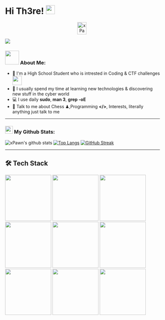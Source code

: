 # Hi Th3re! <img src="https://github.com/TheDudeThatCode/TheDudeThatCode/blob/master/Assets/Hi.gif" width="29px">
<p align="center">
<a href="https://discord.com/users/xPawn0#4559" target="blank"><img align="center" src="https://cdn.jsdelivr.net/npm/simple-icons@3.0.1/icons/discord.svg" alt="xPawn0#4559" height="40" width="30" /></a>&nbsp;
</p>

![](https://analyticsindiamag.com/wp-content/uploads/2018/12/programming.gif)

### <img src="https://github.com/TheDudeThatCode/TheDudeThatCode/blob/master/Assets/Developer.gif" width="45px"> About Me:
- 🏦 I'm a High School Student who is intrested in Coding & CTF challenges
      <img src="https://media.giphy.com/media/WUlplcMpOCEmTGBtBW/giphy.gif" width="30">
- 📝 I usually spend my time at learning new technologies & discovering new stuff in the cyber world 
- 💻 I use daily **sudo**, **man 3**, **grep -oE**
- 💬 Talk to me about Chess ♟,Programming **</>**, Interests, literally anything just talk to me
<!--- - 📖 I am currently reading Zzz.. --->
<!--- - ⚡ Fun fact: Zzz.. --->

---
### <img src='https://media1.giphy.com/media/du3J3cXyzhj75IOgvA/giphy.gif?cid=ecf05e47x2g034i9pzwtzzsd3xgg2w9nr94t4tflbbgo3008&rid=giphy.gif' width='25px'> My Github Stats:
![xPawn's github stats](https://github-readme-stats.vercel.app/api?username=xPawn0&show_icons=true&title_color=ffc857&icon_color=8ac926&text_color=daf7dc&bg_color=151515&hide=issues&count_private=true&include_all_commits=true)
[![Top Langs](https://github-readme-stats.vercel.app/api/top-langs/?username=xPawn0&layout=compact&text_color=daf7dc&bg_color=151515&hide=css,html,php)](https://github.com/anuraghazra/github-readme-stats)
[![GitHub Streak](https://github-readme-streak-stats.herokuapp.com/?user=xPawn0&theme=dark)](https://git.io/streak-stats)

---
## 🛠  Tech Stack

  <code><img width="150px" src="https://www.vectorlogo.zone/logos/debian/debian-ar21.svg"></code>
  <code><img width="150px" src="https://www.vectorlogo.zone/logos/gnu_bash/gnu_bash-ar21.svg"></code>
  <code><img width="150px" src="https://www.vectorlogo.zone/logos/git-scm/git-scm-ar21.svg"></code>
  <code><img width="150px" src="https://www.vectorlogo.zone/logos/github/github-ar21.svg"></code>
  <code><img width="150px" src="https://www.vectorlogo.zone/logos/vim/vim-ar21.svg"></code>
  <code><img width="150px" src="https://www.vectorlogo.zone/logos/arduino/arduino-ar21.svg"></code>
  <code><img width="150px" src="https://www.vectorlogo.zone/logos/python/python-ar21.svg"></code>
  <code><img width="150px" src="https://www.vectorlogo.zone/logos/javascript/javascript-horizontal.svg"></code>
  <code><img width="150px" src="https://www.vectorlogo.zone/logos/nodejs/nodejs-ar21.svg"></code>
  <!--- <code><img width="150px" src=""></code> --->

&nbsp;


<!---
xPawn0/xPawn0 is a ✨ special ✨ repository because its `README.md` (this file) appears on your GitHub profile.
You can click the Preview link to take a look at your changes.
--->
